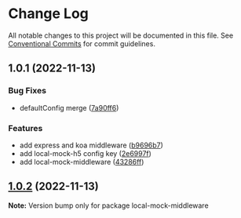 # Change Log

All notable changes to this project will be documented in this file. See [Conventional Commits](https://conventionalcommits.org) for commit guidelines.

## 1.0.1 (2022-11-13)

### Bug Fixes

- defaultConfig merge ([7a90ff6](https://github.com/redstar08/local-mock-core/commit/7a90ff6d8ca915ffa3cc123b59e399e4d124fbc2))

### Features

- add express and koa middleware ([b9696b7](https://github.com/redstar08/local-mock-core/commit/b9696b79646d545e64a37fed8fd536ad79ddb6ad))
- add local-mock-h5 config key ([2e6997f](https://github.com/redstar08/local-mock-core/commit/2e6997f26d919af5cbd1feb6b39657fe3ce56bb6))
- add local-mock-middleware ([43286ff](https://github.com/redstar08/local-mock-core/commit/43286ff9a70cdc375a625732df20360aea699a51))

## [1.0.2](https://github.com/redstar08/local-mock-core/compare/local-mock-middleware@1.0.1...local-mock-middleware@1.0.2) (2022-11-13)

**Note:** Version bump only for package local-mock-middleware
